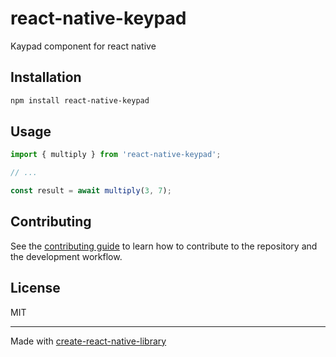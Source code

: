 # react-native-keypad

Kaypad component for react native

## Installation

```sh
npm install react-native-keypad
```

## Usage


```js
import { multiply } from 'react-native-keypad';

// ...

const result = await multiply(3, 7);
```


## Contributing

See the [contributing guide](CONTRIBUTING.md) to learn how to contribute to the repository and the development workflow.

## License

MIT

---

Made with [create-react-native-library](https://github.com/callstack/react-native-builder-bob)
